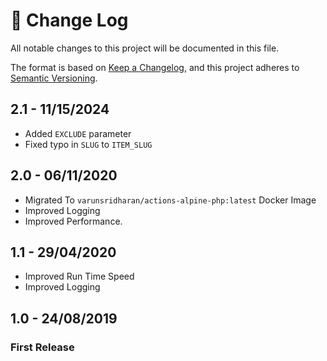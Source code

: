 # 📝  Change Log
All notable changes to this project will be documented in this file.

The format is based on [Keep a Changelog](https://keepachangelog.com/en/1.0.0/), and this project adheres to [Semantic Versioning](https://semver.org/spec/v2.0.0.html).

## 2.1 - 11/15/2024
* Added `EXCLUDE` parameter
* Fixed typo in `SLUG` to `ITEM_SLUG`

## 2.0 - 06/11/2020
* Migrated To `varunsridharan/actions-alpine-php:latest` Docker Image
* Improved Logging 
* Improved Performance.

## 1.1 - 29/04/2020
* Improved Run Time Speed
* Improved Logging 

## 1.0 - 24/08/2019
### First Release
